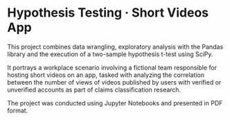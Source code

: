 # Hypothesis Testing · Short Videos App

This project combines data wrangling, exploratory analysis with the Pandas library and the execution of a two-sample hypothesis t-test using SciPy.

It portrays a workplace scenario involving a fictional team responsible for hosting short videos on an app, tasked with analyzing the correlation between the number of views of videos published by users with verified or unverified accounts as part of claims classification research.

The project was conducted using Jupyter Notebooks and presented in PDF format.
